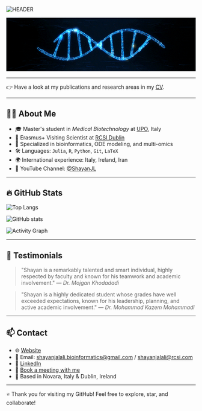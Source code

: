 

![HEADER](https://readme-typing-svg.demolab.com?font=Fira+Code\&size=35\&pause=800\&color=ffcc00\&width=1000\&lines=Hi+%F0%9F%91%8B%2C+I'm+Shayan!;Welcome+to+my+Research+GitHub!;Biotechnology+%7C+Bioinformatics)

![Double Helix GIF](https://github.com/shayanjl/shayanjl/blob/main/DoubleHelix_cropped.gif?raw=true)

---

👉 Have a look at my publications and research areas in my [CV](https://github.com/shayanjl/shayanjl.github.io/blob/main/ShayanJL.pdf).

---

## 👨‍🔬 About Me
* 🎓 Master's student in *Medical Biotechnology* at [UPO](https://www.uniupo.it), Italy
* 🔬 Erasmus+ Visiting Scientist at [RCSI Dublin](https://www.rcsi.com)
* 🧠 Specialized in bioinformatics, ODE modeling, and multi-omics
* 🛠 Languages: `Julia`, `R`, `Python`, `Git`, `LaTeX`
* 🌍 International experience: Italy, Ireland, Iran
* 🎥 YouTube Channel: [@ShayanJL](https://www.youtube.com/@ShayanJL)

---

## 🔥 GitHub Stats

![Top Langs](https://github-readme-stats.vercel.app/api/top-langs/?username=shayanjl\&layout=compact\&theme=tokyonight)

![GitHub stats](https://github-readme-stats.vercel.app/api?username=shayanjl\&show_icons=true\&theme=tokyonight)

![Activity Graph](https://github-readme-activity-graph.vercel.app/graph?username=shayanjl\&theme=tokyonight)

---

## 📣 Testimonials

> "Shayan is a remarkably talented and smart individual, highly respected by faculty and known for his teamwork and academic involvement."
> — *Dr. Mojgan Khodadadi*

> "Shayan is a highly dedicated student whose grades have well exceeded expectations, known for his leadership, planning, and active academic involvement."
> — *Dr. Mohammad Kazem Mohammadi*


---

## 📫 Contact

* 🌐 [Website](https://shayanjl.github.io)
* 📧 Email: [shayanjalali.bioinformatics@gmail.com](mailto:shayanjalali.bioinformatics@gmail.com) / [shayanjalali@rcsi.com](mailto:shayanjalali@rcsi.com)
* 🔗 [LinkedIn](https://linkedin.com/in/shayanjl)
* 📅 [Book a meeting with me](https://calendly.com/shayanjl)
* 📍 Based in Novara, Italy & Dublin, Ireland


---

⭐️ Thank you for visiting my GitHub! Feel free to explore, star, and collaborate!

